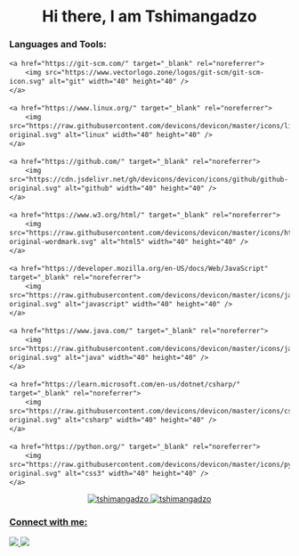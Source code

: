 <h1 align="center">Hi there, I am Tshimangadzo</h1>

<h3 align="left">Languages and Tools:</h3>

<p align="left"> 
   
    <a href="https://git-scm.com/" target="_blank" rel="noreferrer"> 
        <img src="https://www.vectorlogo.zone/logos/git-scm/git-scm-icon.svg" alt="git" width="40" height="40" /> 
    </a> 
   
    <a href="https://www.linux.org/" target="_blank" rel="noreferrer"> 
        <img src="https://raw.githubusercontent.com/devicons/devicon/master/icons/linux/linux-original.svg" alt="linux" width="40" height="40" /> 
    </a> 
   
    <a href="https://github.com/" target="_blank" rel="noreferrer"> 
        <img src="https://cdn.jsdelivr.net/gh/devicons/devicon/icons/github/github-original.svg" alt="github" width="40" height="40" /> 
    </a> 
   
    <a href="https://www.w3.org/html/" target="_blank" rel="noreferrer"> 
        <img src="https://raw.githubusercontent.com/devicons/devicon/master/icons/html5/html5-original-wordmark.svg" alt="html5" width="40" height="40" /> 
    </a> 
   
    <a href="https://developer.mozilla.org/en-US/docs/Web/JavaScript" target="_blank" rel="noreferrer"> 
        <img src="https://raw.githubusercontent.com/devicons/devicon/master/icons/javascript/javascript-original.svg" alt="javascript" width="40" height="40" /> 
    </a> 
   
    <a href="https://www.java.com/" target="_blank" rel="noreferrer"> 
        <img src="https://raw.githubusercontent.com/devicons/devicon/master/icons/java/java-original.svg" alt="java" width="40" height="40" /> 
    </a> 
   
    <a href="https://learn.microsoft.com/en-us/dotnet/csharp/" target="_blank" rel="noreferrer"> 
        <img src="https://raw.githubusercontent.com/devicons/devicon/master/icons/csharp/csharp-original.svg" alt="csharp" width="40" height="40" /> 
    </a> 
   
    <a href="https://python.org/" target="_blank" rel="noreferrer"> 
        <img src="https://raw.githubusercontent.com/devicons/devicon/master/icons/python/python-original.svg" alt="css3" width="40" height="40" /> 
    </a> 
</p>

<div align="center">
    <a href="https://github.com/tshimangadzo">
    <img height="160em" src="https://github-readme-stats.vercel.app/api?username=tshimangadzo&show_icons=true&locale=en" alt="tshimangadzo"/>
    <img height="160em" src="https://github-readme-stats.vercel.app/api/top-langs?username=tshimangadzo&show_icons=true&locale=en&layout=compact&" alt="tshimangadzo" />
</div>

<h3 align="left">Connect with me:</h3>

<div>
    <a href="https://www.linkedin.com/in/tshimangadzo-mudzanani-23a3b7235/" target="_blank">
        <img src="https://img.shields.io/badge/-LinkedIn-%230077B5?style=for-the-badge&logo=linkedin&logoColor=white" target="_blank">
    </a>
    <a href="https://tshimangadzo.github.io/" target="_blank">
        <img src="https://img.shields.io/badge/GitHub-100000?style=for-the-badge&logo=github&logoColor=white" target="_blank">
    </a>
</div>
